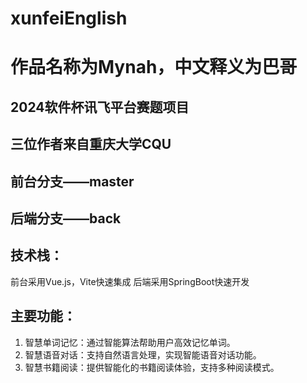 # xunfeiEnglish
# 作品名称为Mynah，中文释义为巴哥
## 2024软件杯讯飞平台赛题项目
## 三位作者来自重庆大学CQU
## 前台分支——master
## 后端分支——back

## 技术栈：
前台采用Vue.js，Vite快速集成
后端采用SpringBoot快速开发

## 主要功能：
1. 智慧单词记忆：通过智能算法帮助用户高效记忆单词。
2. 智慧语音对话：支持自然语言处理，实现智能语音对话功能。
3. 智慧书籍阅读：提供智能化的书籍阅读体验，支持多种阅读模式。
